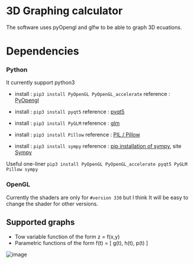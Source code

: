 <h1> 3D Graphing calculator </h1>

The software uses pyOpengl and glfw to be able to graph 3D ecuations.

<h1> Dependencies </h1>

### Python

It currently support python3

* install : `pip3 install PyOpenGL PyOpenGL_accelerate`  reference : [PyOpengl](http://pyopengl.sourceforge.net/documentation/installation.html)

* install : `pip3 install pyqt5` reference : [pyqt5](http://pyqt.sourceforge.net/Docs/PyQt5/installation.html)

* install : `pip3 install PyGLM` reference : [glm](https://pypi.org/project/PyGLM/)

* install : `pip3 install Pillow` reference : [PIL / Pillow](https://pillow.readthedocs.io/en/latest/installation.html)

* install : `pip3 install sympy` reference : [pip installation of sympy](https://pypi.org/project/sympy/), site [Sympy](http://www.sympy.org/en/index.html)

Useful one-liner
`pip3 install PyOpenGL PyOpenGL_accelerate pyqt5 PyGLM Pillow sympy`

### OpenGL

Currently the shaders are only for `#version 330` but I think It will be easy to change the shader for other versions.

<h2> Supported graphs </h2>
<ul>
  <li> Tow variable function of the form z = f(x,y) </li>
  <li> Parametric functions of the form f(t) = [ g(t), h(t), p(t) ]</li>
</ul>

![image](https://i.imgur.com/7etOedx.png)
